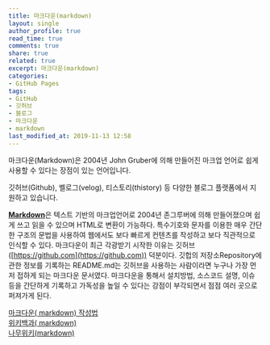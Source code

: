 ```yaml
---
title: 마크다운(markdown)
layout: single
author_profile: true
read_time: true
comments: true
share: true
related: true
excerpt: 마크다운(markdown)
categories:
- GitHub Pages
tags:
- GitHub
- 깃허브
- 블로그
- 마크다운
- markdown
last_modified_at: 2019-11-13 12:58
---
```


마크다운(Markdown)은 2004년 John Gruber에 의해 만들어진 마크업 언어로 쉽게 사용할 수 있다는 장점이 있는 언어입니다.  

깃허브(Github), 벨로그(velog), 티스토리(thistory) 등 다양한 블로그 플랫폼에서 지원하고 있습니다.  

[**Markdown**](http://whatismarkdown.com/)은 텍스트 기반의 마크업언어로 2004년 존그루버에 의해 만들어졌으며 쉽게 쓰고 읽을 수 있으며 HTML로 변환이 가능하다. 특수기호와 문자를 이용한 매우 간단한 구조의 문법을 사용하여 웹에서도 보다 빠르게 컨텐츠를 작성하고 보다 직관적으로 인식할 수 있다.
마크다운이 최근 각광받기 시작한 이유는 깃허브([https://github.com](https://github.com)) 덕분이다. 깃헙의 저장소Repository에 관한 정보를 기록하는 README.md는 깃허브을 사용하는 사람이라면 누구나 가장 먼저 접하게 되는 마크다운 문서였다. 마크다운을 통해서 설치방법, 소스코드 설명, 이슈 등을 간단하게 기록하고 가독성을 높일 수 있다는 강점이 부각되면서 점점 여러 곳으로 퍼져가게 된다.

[마크다운( markdown) 작성법](https://gist.github.com/ihoneymon/652be052a0727ad59601)  
[위키백과( markdown)](https://ko.wikipedia.org/wiki/%EB%A7%88%ED%81%AC%EB%8B%A4%EC%9A%B4)  
[나무위키(markdown)](https://namu.wiki/w/%EB%A7%88%ED%81%AC%EB%8B%A4%EC%9A%B4)
